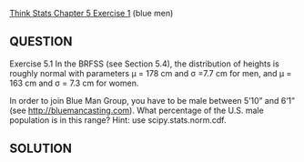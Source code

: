 [Think Stats Chapter 5 Exercise 1](http://greenteapress.com/thinkstats2/html/thinkstats2006.html#toc50) (blue men)

## QUESTION
Exercise 5.1 In the BRFSS (see Section 5.4), the distribution of heights is roughly normal with parameters µ = 178 cm and σ =7.7 cm for men, and µ = 163 cm and σ = 7.3 cm for women.

In order to join Blue Man Group, you have to be male between 5’10” and 6’1” (see http://bluemancasting.com). What percentage of the U.S. male population is in this range? Hint: use scipy.stats.norm.cdf.

## SOLUTION
